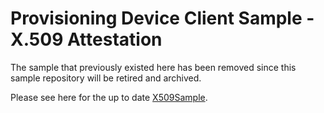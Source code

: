 # Provisioning Device Client Sample - X.509 Attestation
The sample that previously existed here has been removed since this sample repository will be retired and archived.

Please see here for the up to date [X509Sample](https://github.com/Azure/azure-iot-sdk-csharp/blob/main/readme.md#samples).
